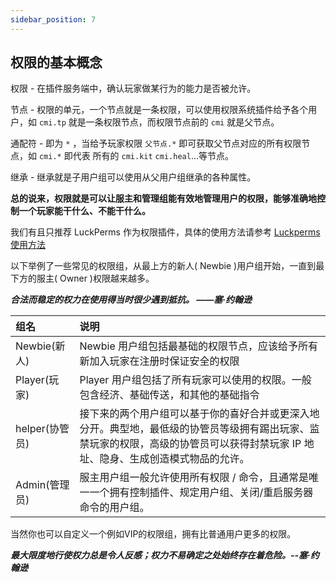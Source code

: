 ```yaml
---
sidebar_position: 7
---
```


## 权限的基本概念

权限 - 在插件服务端中，确认玩家做某行为的能力是否被允许。

节点 - 权限的单元，一个节点就是一条权限，可以使用权限系统插件给予各个用户，如 `cmi.tp` 就是一条权限节点，而权限节点前的 `cmi` 就是父节点。

通配符 - 即为 `*` ，当给予玩家权限 `父节点.*` 即可获取父节点对应的所有权限节点，如 `cmi.*` 即代表 所有的 `cmi.kit` `cmi.heal`...等节点。 

继承 - 继承就是子用户组可以使用从父用户组继承的各种属性。

**总的说来，权限就是可以让服主和管理组能有效地管理用户的权限，能够准确地控制一个玩家能干什么、不能干什么。**

我们有且只推荐 LuckPerms 作为权限插件，具体的使用方法请参考 [Luckperms 使用方法](/docs/插件/%E6%9D%83%E9%99%90%E7%AE%A1%E7%90%86/%E6%A6%82%E8%A7%88.md)

以下举例了一些常见的权限组，从最上方的新人( Newbie )用户组开始，一直到最下方的服主( Owner )权限越来越多。

***合法而稳定的权力在使用得当时很少遇到抵抗。 ——塞·约翰逊***

|组名|说明|
| :------------ | :------------ |
|Newbie(新人)| Newbie 用户组包括最基础的权限节点，应该给予所有新加入玩家在注册时保证安全的权限|
|Player(玩家)| Player 用户组包括了所有玩家可以使用的权限。一般包含经济、基础传送，和其他的基础指令|
|helper(协管员)|接下来的两个用户组可以基于你的喜好合并或更深入地分开。典型地，最低级的协管员等级拥有踢出玩家、监禁玩家的权限，高级的协管员可以获得封禁玩家 IP 地址、隐身、生成创造模式物品的允许。|
|Admin(管理员)|服主用户组一般允许使用所有权限 / 命令，且通常是唯一一个拥有控制插件、规定用户组、关闭/重启服务器命令的用户组。|

当然你也可以自定义一个例如VIP的权限组，拥有比普通用户更多的权限。

***最大限度地行使权力总是令人反感；权力不易确定之处始终存在着危险。--塞·约翰逊***